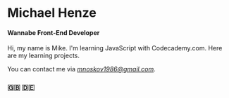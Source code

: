 # Michael Henze
#### Wannabe Front-End Developer 

Hi, my name is Mike. I'm learning JavaScript with Codecademy.com. Here are my learning projects.

You can contact me via *mnoskov1986@gmail.com*.
### 🇬🇧 🇩🇪
